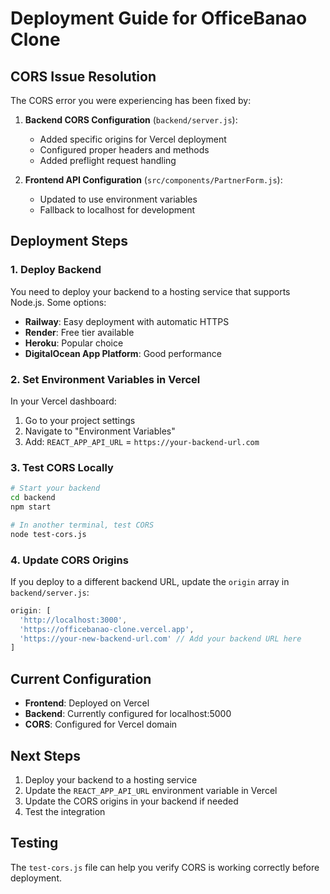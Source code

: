# Deployment Guide for OfficeBanao Clone

## CORS Issue Resolution

The CORS error you were experiencing has been fixed by:

1. **Backend CORS Configuration** (`backend/server.js`):
   - Added specific origins for Vercel deployment
   - Configured proper headers and methods
   - Added preflight request handling

2. **Frontend API Configuration** (`src/components/PartnerForm.js`):
   - Updated to use environment variables
   - Fallback to localhost for development

## Deployment Steps

### 1. Deploy Backend
You need to deploy your backend to a hosting service that supports Node.js. Some options:
- **Railway**: Easy deployment with automatic HTTPS
- **Render**: Free tier available
- **Heroku**: Popular choice
- **DigitalOcean App Platform**: Good performance

### 2. Set Environment Variables in Vercel
In your Vercel dashboard:
1. Go to your project settings
2. Navigate to "Environment Variables"
3. Add: `REACT_APP_API_URL` = `https://your-backend-url.com`

### 3. Test CORS Locally
```bash
# Start your backend
cd backend
npm start

# In another terminal, test CORS
node test-cors.js
```

### 4. Update CORS Origins
If you deploy to a different backend URL, update the `origin` array in `backend/server.js`:
```javascript
origin: [
  'http://localhost:3000',
  'https://officebanao-clone.vercel.app',
  'https://your-new-backend-url.com' // Add your backend URL here
]
```

## Current Configuration

- **Frontend**: Deployed on Vercel
- **Backend**: Currently configured for localhost:5000
- **CORS**: Configured for Vercel domain

## Next Steps

1. Deploy your backend to a hosting service
2. Update the `REACT_APP_API_URL` environment variable in Vercel
3. Update the CORS origins in your backend if needed
4. Test the integration

## Testing

The `test-cors.js` file can help you verify CORS is working correctly before deployment.
